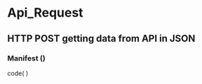 # Api_Request
## HTTP POST getting data from API in JSON

### Manifest ()
code(
<uses-permission android:name="android.permission.INTERNET" />
)
